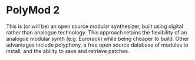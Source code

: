 # PolyMod 2

This is (or will be) an open source modular synthesizer, built using digital rather than analogue technology. This approach retains the flexibility of an analogue modular synth (e.g. Eurorack) while being cheaper to build. Other advantages include polyphony, a free open source database of modules to install, and the ability to save and retrieve patches.